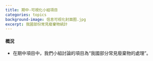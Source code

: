 ```yaml
---
title: 期中-可視化小組項目
categories: topics
background-image: 信息可视化封面图.jpg
excerpt: 我國部份常見廢棄物統計
---
```


#### 概況

- 在期中項目中，我們小組討論的項目為“我國部分常見廢棄物的處理”。
